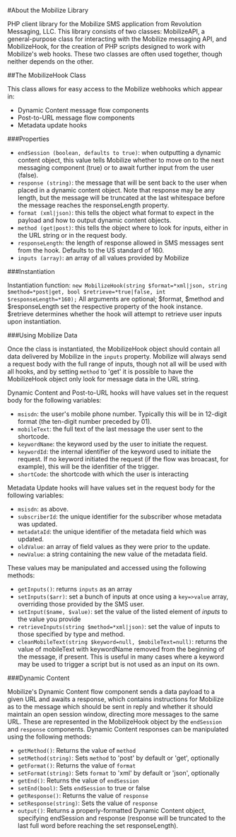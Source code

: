 #About the Mobilize Library

PHP client library for the Mobilize SMS application from Revolution Messaging, LLC.
This library consists of two classes: MobilizeAPI, a general-purpose class for interacting with the Mobilize messaging API, and MobilizeHook, for the creation of PHP scripts designed to work with Mobilize's web hooks. These two classes are often used together, though neither depends on the other.

##The MobilizeHook Class

This class allows for easy access to the Mobilize webhooks which appear in:

* Dynamic Content message flow components
* Post-to-URL message flow components
* Metadata update hooks

###Properties

* `endSession (boolean, defaults to true)`: when outputting a dynamic content object, this value tells Mobilize whether to move on to the next messaging component (true) or to await further input from the user (false).
* `response (string)`: the message that will be sent back to the user when placed in a dynamic content object. Note that response may be any length, but the message will be truncated at the last whitespace before the message reaches the responseLength property.
* `format (xml|json)`: this tells the object what format to expect in the payload and how to output dynamic content objects.
* `method (get|post)`: this tells the object where to look for inputs, either in the URL string or in the request body.
* `responseLength`: the length of response allowed in SMS messages sent from the hook. Defaults to the US standard of 160.
* `inputs (array)`: an array of all values provided by Mobilize

###Instantiation

Instantiation function: `new MobilizeHook(string $format=*xml|json, string $method=*post|get, bool $retrieve=*true|false, int $responseLength=*160);`
All arguments are optional; $format, $method and $responseLength set the respective property of the hook instance. $retrieve determines whether the hook will attempt to retrieve user inputs upon instantiation.

###Using Mobilize Data

Once the class is instantiated, the MobilizeHook object should contain all data delivered by Mobilize in the `inputs` property. Mobilize will always send a request body with the full range of inputs, though not all will be used with all hooks, and by setting `method` to 'get' it is possible to have the MobilizeHook object only look for message data in the URL string.

Dynamic Content and Post-to-URL hooks will have values set in the request body for the following variables:

* `msisdn`: the user's mobile phone number. Typically this will be in 12-digit format (the ten-digit number preceded by 01).
* `mobileText`: the full text of the last message the user sent to the shortcode.
* `keywordName`: the keyword used by the user to initiate the request.
* `keywordId`: the internal identifier of the keyword used to initiate the request. If no keyword initiated the request (if the flow was broacast, for example), this will be the idenfitier of the trigger.
* `shortCode`: the shortcode with which the user is interacting

Metadata Update hooks will have values set in the request body for the following variables:

* `msisdn`: as above.
* `subscriberId`: the unique identifier for the subscriber whose metadata was updated.
* `metadataId`: the unique identifier of the metadata field which was updated.
* `oldValue`: an array of field values as they were prior to the update.
* `newValue`: a string containing the new value of the metadata field.

These values may be manipulated and accessed using the following methods:

* `getInputs()`: returns `inputs` as an array
* `setInputs($arr)`: set a bunch of inputs at once using a `key=>value` array, overriding those provided by the SMS user.
* `setInput($name, $value)`: set the value of the listed element of *inputs* to the value you provide
* `retrieveInputs(string $method=*xml|json)`: set the value of inputs to those specified by type and method.
* `cleanMobileText(string $keyword=null, $mobileText=null)`: returns the value of mobileText with keywordName removed from the beginning of the message, if present. This is useful in many cases where a keyword may be used to trigger a script but is not used as an input on its own.

###Dynamic Content

Mobilize's Dynamic Content flow component sends a data payload to a given URL and awaits a response, which contains instructions for Mobilize as to the message which should be sent in reply and whether it should maintain an open session window, directing more messages to the same URL. These are represented in the MobilizeHook object by the `endSession` and `response` components. Dynamic Content responses can be manipulated using the following methods:

* `getMethod()`: Returns the value of `method`
* `setMethod(string)`: Sets `method` to 'post' by default or 'get', optionally
* `getFormat()`: Returns the value of `format`
* `setFormat(string)`: Sets `format` to 'xml' by default or 'json', optionally
* `getEnd()`: Returns the value of `endSession`
* `setEnd(bool)`: Sets `endSession` to true or false
* `getResponse()`: Returns the value of `response`
* `setResponse(string)`: Sets the value of `response`
* `output()`: Returns a properly-formatted Dynamic Content object, specifying endSession and response (response will be truncated to the last full word before reaching the set responseLength).
